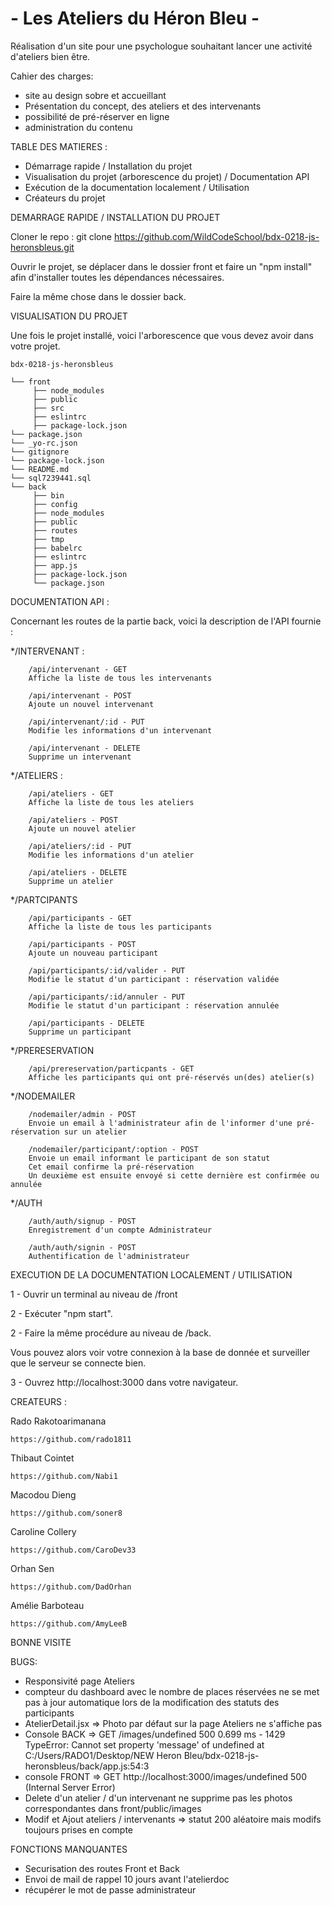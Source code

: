 <h1>- Les Ateliers du Héron Bleu -</h1>

Réalisation d'un site pour une psychologue souhaitant lancer une activité d'ateliers bien être.

Cahier des charges:
- site au design sobre et accueillant
- Présentation du concept, des ateliers et des intervenants
- possibilité de pré-réserver en ligne
- administration du contenu

TABLE DES MATIERES : 

  - Démarrage rapide / Installation du projet
  - Visualisation du projet (arborescence du projet) / Documentation API
  - Exécution de la documentation localement / Utilisation
  - Créateurs du projet
  
DEMARRAGE RAPIDE / INSTALLATION DU PROJET 

Cloner le repo : git clone https://github.com/WildCodeSchool/bdx-0218-js-heronsbleus.git
<p> Ouvrir le projet, se déplacer dans le dossier front et faire un "npm install" afin d'installer toutes les dépendances nécessaires.</p>
<p>Faire la même chose dans le dossier back.</p>


VISUALISATION DU PROJET 

<p>Une fois le projet installé, voici l'arborescence que vous devez avoir dans votre projet.</p>

```
bdx-0218-js-heronsbleus

└── front
     ├── node_modules
     ├── public
     ├── src
     ├── eslintrc
     ├── package-lock.json
└── package.json
└── _yo-rc.json
└── gitignore
└── package-lock.json
└── README.md
└── sql7239441.sql
└── back
     ├── bin
     ├── config
     ├── node_modules
     ├── public
     ├── routes
     ├── tmp
     ├── babelrc
     ├── eslintrc
     ├── app.js
     ├── package-lock.json
     └── package.json

```


DOCUMENTATION API :

Concernant les routes de la partie back, voici la description de l'API fournie :

*/INTERVENANT : 

        /api/intervenant - GET
        Affiche la liste de tous les intervenants

        /api/intervenant - POST
        Ajoute un nouvel intervenant

        /api/intervenant/:id - PUT
        Modifie les informations d'un intervenant

        /api/intervenant - DELETE
        Supprime un intervenant

*/ATELIERS : 

        /api/ateliers - GET
        Affiche la liste de tous les ateliers

        /api/ateliers - POST
        Ajoute un nouvel atelier

        /api/ateliers/:id - PUT
        Modifie les informations d'un atelier

        /api/ateliers - DELETE
        Supprime un atelier

*/PARTCIPANTS

        /api/participants - GET
        Affiche la liste de tous les participants

        /api/participants - POST
        Ajoute un nouveau participant

        /api/participants/:id/valider - PUT
        Modifie le statut d'un participant : réservation validée

        /api/participants/:id/annuler - PUT
        Modifie le statut d'un participant : réservation annulée

        /api/participants - DELETE
        Supprime un participant

*/PRERESERVATION

        /api/prereservation/particpants - GET
        Affiche les participants qui ont pré-réservés un(des) atelier(s)
        
*/NODEMAILER

        /nodemailer/admin - POST
        Envoie un email à l'administrateur afin de l'informer d'une pré-réservation sur un atelier
        
        /nodemailer/participant/:option - POST
        Envoie un email informant le participant de son statut 
        Cet email confirme la pré-réservation
        Un deuxième est ensuite envoyé si cette dernière est confirmée ou annulée

*/AUTH

        /auth/auth/signup - POST 
        Enregistrement d'un compte Administrateur 

        /auth/auth/signin - POST
        Authentification de l'administrateur


EXECUTION DE LA DOCUMENTATION LOCALEMENT / UTILISATION

<p>1 - Ouvrir un terminal au niveau de /front</p>
<p>2 - Exécuter "npm start".</p>
<p>2 - Faire la même procédure au niveau de /back.</p>
<p>Vous pouvez alors voir votre connexion à la base de donnée et surveiller que le serveur se connecte bien.</p>
<p>3 - Ouvrez http://localhost:3000 dans votre navigateur.</p>

CREATEURS : 

Rado Rakotoarimanana

    https://github.com/rado1811

Thibaut Cointet

    https://github.com/Nabi1

Macodou Dieng

    https://github.com/soner8

Caroline Collery

    https://github.com/CaroDev33

Orhan Sen

    https://github.com/DadOrhan

Amélie Barboteau

    https://github.com/AmyLeeB


BONNE VISITE 

BUGS:
- Responsivité page Ateliers
- compteur du dashboard avec le nombre de places réservées ne se met pas à jour automatique lors de la modification des statuts des participants
- AtelierDetail.jsx => Photo par défaut sur la page Ateliers ne s'affiche pas
- Console BACK => GET /images/undefined 500 0.699 ms - 1429
TypeError: Cannot set property 'message' of undefined
at C:/Users/RADO1/Desktop/NEW Heron Bleu/bdx-0218-js-heronsbleus/back/app.js:54:3
- console FRONT => GET http://localhost:3000/images/undefined 500 (Internal Server Error)
- Delete d'un atelier / d'un intervenant ne supprime pas les photos correspondantes dans front/public/images
- Modif et Ajout ateliers / intervenants => statut 200 aléatoire mais modifs toujours prises en compte

FONCTIONS MANQUANTES
- Securisation des routes Front et Back
- Envoi de mail de rappel 10 jours avant l'atelierdoc
- récupérer le mot de passe administrateur



